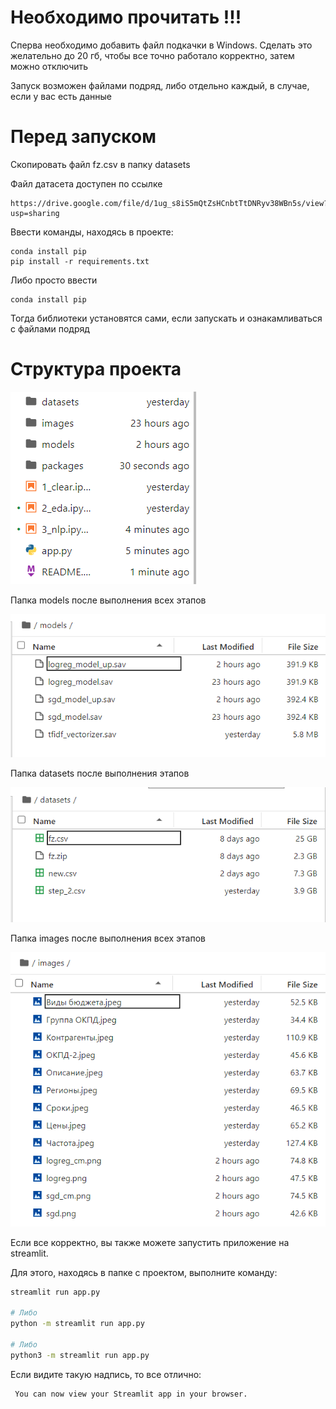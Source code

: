 
# Необходимо прочитать !!!

Сперва необходимо добавить файл подкачки в Windows. Сделать это желательно до 20 гб, чтобы все точно работало корректно, затем можно отключить

Запуск возможен файлами подряд, либо отдельно каждый, в случае, если у вас есть данные

# Перед запуском

Скопировать файл fz.csv в папку datasets

Файл датасета доступен по ссылке
```text
https://drive.google.com/file/d/1ug_s8iS5mQtZsHCnbtTtDNRyv38WBn5s/view?usp=sharing
```
Ввести команды, находясь в проекте:

```text
conda install pip
pip install -r requirements.txt
```

Либо просто ввести

```text
conda install pip
```

Тогда библиотеки установятся сами, если запускать и ознакамливаться с файлами подряд

# Структура проекта

![](Структура.png)

Папка models после выполнения всех этапов

![img.png](img.png)

Папка datasets после выполнения этапов

![img_1.png](img_1.png)

Папка images после выполнения всех этапов

![img_2.png](img_2.png)

Если все корректно, вы также можете запустить приложение на streamlit. 

Для этого, находясь в папке с проектом, выполните команду:

```bash
streamlit run app.py

# Либо
python -m streamlit run app.py

# Либо
python3 -m streamlit run app.py
```

Если видите такую надпись, то все отлично:

```text
 You can now view your Streamlit app in your browser.
```

